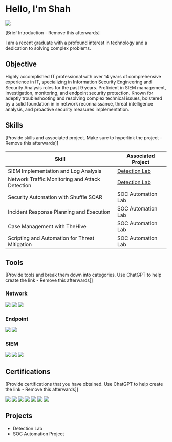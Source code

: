 # Hello, I'm Shah
<a href="https://linkedin.com"><img src="https://img.shields.io/badge/-LinkedIn-0072b1?&style=for-the-badge&logo=linkedin&logoColor=white" /></a>

[Brief Introduction - Remove this afterwards]

I am a recent graduate with a profound interest in technology and a dedication to solving complex problems.

## Objective
Highly accomplished IT professional with over 14 years of comprehensive experience in IT, specializing in Information Security Engineering and Security Analysis roles for the past 9 years. Proficient in SIEM management, investigation, monitoring, and endpoint security protection. Known for adeptly troubleshooting and resolving complex technical issues, bolstered by a solid foundation in in network reconnaissance, threat intelligence analysis, and proactive security measures implementation.

## Skills
[Provide skills and associated project. Make sure to hyperlink the project - Remove this afterwards]]

| Skill                                         | Associated Project         |
|-----------------------------------------------|----------------------------|
| SIEM Implementation and Log Analysis          | <a href="https://google.com">Detection Lab</a>|
| Network Traffic Monitoring and Attack Detection | <a href="https://google.com">Detection Lab</a>|
| Security Automation with Shuffle SOAR         | SOC Automation Lab|
| Incident Response Planning and Execution      | SOC Automation Lab|
| Case Management with TheHive                  | SOC Automation Lab|
| Scripting and Automation for Threat Mitigation | SOC Automation Lab|

## Tools
[Provide tools and break them down into categories. Use ChatGPT to help create the link - Remove this afterwards]]

### Network
<div>
    <img src="https://img.shields.io/badge/-Wireshark-1679A7?&style=for-the-badge&logo=Wireshark&logoColor=white" />
    <img src="https://img.shields.io/badge/-Suricata-EF3B2D?&style=for-the-badge&logo=Suricata&logoColor=white" />
    <img src="https://img.shields.io/badge/-Zeek-777BB4?&style=for-the-badge&logo=Zeek&logoColor=white" />
</div>

### Endpoint
<div>
    <img src="https://img.shields.io/badge/-Microsoft_Defender_for_Endpoint-00A4EF?&style=for-the-badge&logo=Microsoft&logoColor=white" />
    <img src="https://img.shields.io/badge/-Velociraptor-4B275F?&style=for-the-badge&logo=Velociraptor&logoColor=white" />
</div>

### SIEM
<div>
    <img src="https://img.shields.io/badge/-Microsoft_Sentinel-0078D4?&style=for-the-badge&logo=Microsoft&logoColor=white" />
    <img src="https://img.shields.io/badge/-Splunk-000000?&style=for-the-badge&logo=Splunk&logoColor=white" />
    <img src="https://img.shields.io/badge/-Elastic-005571?&style=for-the-badge&logo=Elastic&logoColor=white" />
</div>

## Certifications
[Provide certifications that you have obtained. Use ChatGPT to help create the link - Remove this afterwards]]
<div>
<img src="https://img.shields.io/badge/-CCSE-009B77?&style=for-the-badge&logo=CheckPoint&logoColor=white" />
<img src="https://img.shields.io/badge/-CSA-0052CC?&style=for-the-badge&logo=Scrum&logoColor=white" />
<img src="https://img.shields.io/badge/-CEH-5A5A5A?&style=for-the-badge&logo=Certified-Ethical-Hacker&logoColor=white" />
<img src="https://img.shields.io/badge/-LPIC-1-FF6C00?&style=for-the-badge&logo=Linux&logoColor=white" />
<img src="https://img.shields.io/badge/-ITIL-009FDA?&style=for-the-badge&logo=ITIL&logoColor=white" />
<img src="https://img.shields.io/badge/-MCITP-0078D4?&style=for-the-badge&logo=Microsoft&logoColor=white" />
<img src="https://img.shields.io/badge/-CCNA-0065A9?&style=for-the-badge&logo=Cisco&logoColor=white" />
</div>


## Projects
- Detection Lab
- SOC Automation Project
